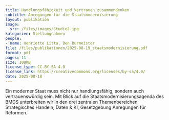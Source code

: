 ```yaml
---
title: Handlungsfähigkeit und Vertrauen zusammendenken
subtitle: Anregungen für die Staatsmodernisierung
layout: publikation
image:
  src: /files/images/Studie2.jpg
kategorien: Stellungnahmen
people:
- name: Henriette Litta, Ben Burmeister
file: /files/publikationen/2025-08-19_staatsmodernisierung.pdf
format: pdf
pages: 11
size: 108KB
license_type: CC-BY-SA 4.0
license_link: https://creativecommons.org/licenses/by-sa/4.0/
date: 2025-08-18
---
```

Ein moderner Staat muss nicht nur handlungsfähig, sondern auch vertrauenswürdig sein. Mit Blick auf die Staatsmodernisierungsagenda des BMDS unterbreiten wir in den drei zentralen Themenbereichen Strategisches Handeln, Daten & KI, Gesetzgebung Anregungen für Reformen.
